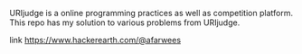 URIjudge is a online programming practices as well as competition platform. This repo has my solution to various problems from URIjudge.

link https://www.hackerearth.com/@afarwees
